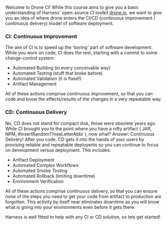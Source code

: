 Welcome to Drone CI!  While this course aims to give you a basic understanding of Harness' open-source CI toolkit [drone.io](drone.io), we want to give you an idea of where drone enters the CI/CD (continuous improvement / continuous delivery) model of software deployment.

### CI: Continuous Improvement

The aim of CI is to speed up the 'boring' part of software development.  While you work on code, CI does the rest, starting with a commit to some change-control system:
 * Automated Building (in every conceivable way)
 * Automated Testing (stuff that broke before)
 * Automated Validation (it is fixed!)
 * Artifact Management

All of these actions comprise continuous improvement, so that you can code and know the effects/results of the changes in a very repeatable way. 

### CD: Continuous Delivery

No, CD does not stand for compact disk, those were obsolete years ago.  While CI brought you to the point where you have a nifty artifact ( JAR, NPM, #insertRandomThreeLetterAbbr ), now what?  Answer: Continuous Delivery!  After you code, CD gets it into the hands of your users by provising reliable and repeatable deployents so you can continue to focus on development versus deployment.  This includes:
 * Artifact Deployment
 * Automated Complex Workflows
 * Automated Smoke Testing
 * Automated Rollback (limiting downtime)
 * Environment Verification

All of these actions comprise continuous delivery, so that you can ensure none of the steps you need to get your code from artifact to production are forgotten.  This activity by itself near eliminates downtime as you will know what is going into your environments even before it gets there.

Harness is well fitted to help with any CI or CD solution, so lets get started!
